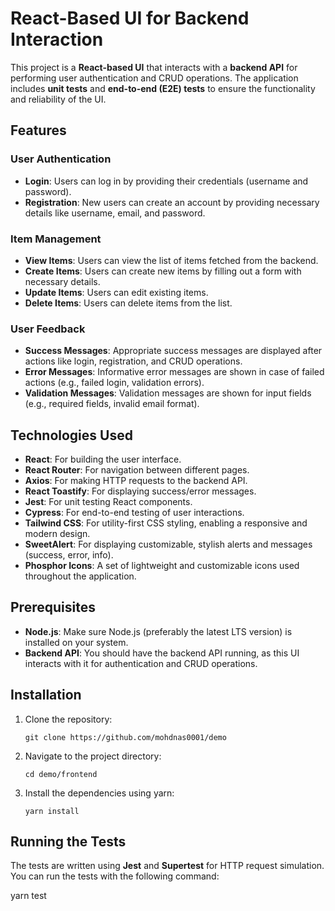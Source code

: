 # React-Based UI for Backend Interaction

This project is a **React-based UI** that interacts with a **backend API** for performing user authentication and CRUD operations. The application includes **unit tests** and **end-to-end (E2E) tests** to ensure the functionality and reliability of the UI.

## Features

### User Authentication
- **Login**: Users can log in by providing their credentials (username and password).
- **Registration**: New users can create an account by providing necessary details like username, email, and password.

### Item Management
- **View Items**: Users can view the list of items fetched from the backend.
- **Create Items**: Users can create new items by filling out a form with necessary details.
- **Update Items**: Users can edit existing items.
- **Delete Items**: Users can delete items from the list.

### User Feedback
- **Success Messages**: Appropriate success messages are displayed after actions like login, registration, and CRUD operations.
- **Error Messages**: Informative error messages are shown in case of failed actions (e.g., failed login, validation errors).
- **Validation Messages**: Validation messages are shown for input fields (e.g., required fields, invalid email format).

## Technologies Used

- **React**: For building the user interface.
- **React Router**: For navigation between different pages.
- **Axios**: For making HTTP requests to the backend API.
- **React Toastify**: For displaying success/error messages.
- **Jest**: For unit testing React components.
- **Cypress**: For end-to-end testing of user interactions.
- **Tailwind CSS**: For utility-first CSS styling, enabling a responsive and modern design.
- **SweetAlert**: For displaying customizable, stylish alerts and messages (success, error, info).
- **Phosphor Icons**: A set of lightweight and customizable icons used throughout the application.


## Prerequisites

- **Node.js**: Make sure Node.js (preferably the latest LTS version) is installed on your system.
- **Backend API**: You should have the backend API running, as this UI interacts with it for authentication and CRUD operations.

## Installation

1. Clone the repository:
    ```
    git clone https://github.com/mohdnas0001/demo
    ```

2. Navigate to the project directory:
    ```
    cd demo/frontend
    ```

3. Install the dependencies using yarn:
    ```
    yarn install
    ```


## Running the Tests

The tests are written using **Jest** and **Supertest** for HTTP request simulation. You can run the tests with the following command:


yarn test